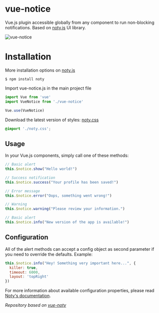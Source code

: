 # vue-notice
Vue.js plugin accessible globally from any component to run non-blocking notifications. Based on [noty.js](http://ned.im/noty/) UI library.

![vue-notice](https://github.com/nikitamarcius/vue-notice/blob/master/13a035f4f6ae4f28b8304a52121b672e.png)

# Installation
More installation options on [noty.js](http://ned.im/noty/)
```
$ npm install noty
```
Import vue-notice.js in the main project file
```js
import Vue from 'vue'
import VueNotice from './vue-notice'

Vue.use(VueNotice)
```
Download the latest version of styles: [noty.css](https://github.com/needim/noty/blob/master/lib/noty.css)
```css
@import './noty.css';
```
## Usage

In your Vue.js components, simply call one of these methods:

```js
// Basic alert
this.$notice.show("Hello world!")

// Success notification
this.$notice.success("Your profile has been saved!")

// Error message
this.$notice.error("Oops, something went wrong!")

// Warning
this.$notice.warning("Please review your information.")

// Basic alert
this.$notice.info("New version of the app is available!")
```

## Configuration
 
All of the alert methods can accept a config object as second parameter if you need to override the defaults. Example:

```js
this.$notice.info("Hey! Something very important here...", {
  killer: true,
  timeout: 6000,
  layout: 'topRight'
})
```

For more information about available configuration properties, please read [Noty's documentation](http://ned.im/noty/options.html).

*Repository based on [vue-noty](https://github.com/renoguyon/vuejs-noty)*
